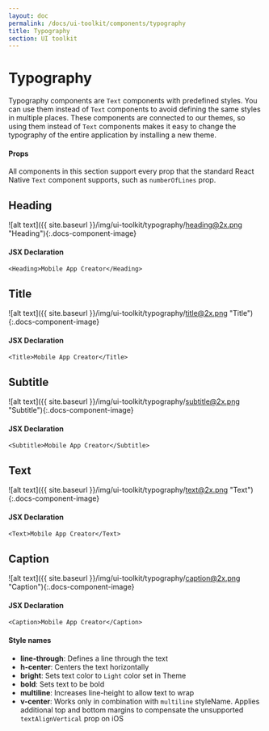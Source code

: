 ```yaml
---
layout: doc
permalink: /docs/ui-toolkit/components/typography
title: Typography
section: UI toolkit
---
```


# Typography

Typography components are `Text` components with predefined styles. You can use them instead of `Text` components to avoid defining the same styles in multiple places. These components are connected to our themes, so using them instead of `Text` components makes it easy to change the typography of the entire application by installing a new theme.

#### Props
All components in this section support every prop that the standard React Native `Text` component supports, such as `numberOfLines` prop.

## Heading
![alt text]({{ site.baseurl }}/img/ui-toolkit/typography/heading@2x.png "Heading"){:.docs-component-image}

#### JSX Declaration
```JSX
<Heading>Mobile App Creator</Heading>
```

## Title
![alt text]({{ site.baseurl }}/img/ui-toolkit/typography/title@2x.png "Title"){:.docs-component-image}

#### JSX Declaration
```JSX
<Title>Mobile App Creator</Title>
```

## Subtitle
![alt text]({{ site.baseurl }}/img/ui-toolkit/typography/subtitle@2x.png "Subtitle"){:.docs-component-image}

#### JSX Declaration
```JSX
<Subtitle>Mobile App Creator</Subtitle>
```

## Text
![alt text]({{ site.baseurl }}/img/ui-toolkit/typography/text@2x.png "Text"){:.docs-component-image}

#### JSX Declaration
```JSX
<Text>Mobile App Creator</Text>
```

## Caption
![alt text]({{ site.baseurl }}/img/ui-toolkit/typography/caption@2x.png "Caption"){:.docs-component-image}

#### JSX Declaration
```JSX
<Caption>Mobile App Creator</Caption>
```


#### Style names

* **line-through**: Defines a line through the text
* **h-center**: Centers the text horizontally
* **bright**: Sets text color to `Light` color set in Theme
* **bold**: Sets text to be bold
* **multiline**: Increases line-height to allow text to wrap 
* **v-center**: Works only in combination with `multiline` styleName. Applies additional top and bottom margins to compensate the unsupported `textAlignVertical` prop on iOS
